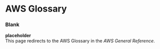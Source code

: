 # AWS Glossary<a name="glossary"></a>

### Blank

**placeholder**<a name="nil"></a>  
This page redirects to the AWS Glossary in the *AWS General Reference*\.
